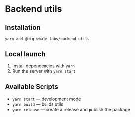 # Backend utils

## Installation

`yarn add @big-whale-labs/backend-utils`

## Local launch

1. Install dependencies with `yarn`
2. Run the server with `yarn start`

## Available Scripts

- `yarn start` — development mode
- `yarn build` — builds utils
- `yarn release` — create a release and publish the package
